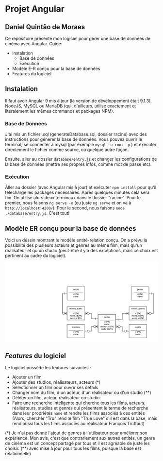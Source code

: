# Projet Angular

## Daniel Quintão de Moraes

Ce repositoire présente mon logiciel pour gérer une base de données de cinéma avec Angular.
Guide:

* Instalation
    * Base de données
    * Exécution
* Modèle E-R conçu pour la base de données
* Features du logiciel

## Instalation

Il faut avoir Angular 9 mis à jour (la version de développement était 9.1.3), NodeJS, MySQL ou MariaDB (qui, d'ailleurs, utilise exactement et litéralement les mêmes commands et packages NPM).

### Base de Données

J'ai mis un fichier .sql (generateDatabase.sql, dossier racine) avec des instructions pour génerer la base de données. Vous pouvez ouvrir le terminal, se connecter à mysql (par exemple `mysql -u root -p` ) et éxecuter directement le fichier comme source, ou quelque autre façon.

Ensuite, aller au dossier `database/entry.js` et changer les configurations de la base de données (mettre ses propres infos, comme mot de passe etc).

### Exécution

Aller au dossier (avec Angular mis à jour) et exécuter `npm install` pour qu'il télecharge les packages nécéssaires. Après quelques minutes cela sera fini. On utilise alors deux terminaux dans le dossier "racine". Pour le premier, nous faisons `ng serve -o` (ou juste `ng serve` et on va à `http://localhost:4200/`). Pour le second, nous faisons `node ./database/entry.js`. C'est tout!

## Modèle ER conçu pour la base de données

Voici un déssin montrant le modèle entité-relation conçu. On a prévu la possibilité des plusieurs acteurs et genres au même film, mais qu'un réalisateur et qu'un studio (peut-être il y a des excéptions, mais ce choix est pertinent au cadre du logiciel).

![Modele ER](ERmodel.png)

## _Features_ du logiciel
Le logiciel possède les features suivantes :

* Ajouter un film
* Ajouter des studios, réalisateurs, acteurs (*)
* Sélectionner un film pour ouvrir ses détails
* Changer nom du film, d'un acteur, d'un réalisateur ou d'un studio (**)
* Déléter un film, acteur, réalisateur ou studio
* Faire une recherche intéligente qui cherche tous les films, acteurs, réalisateurs, studios et genres qui présentent le terme de recherche dans leur propriétés `name` et rendre les films associés à ces entités (Alors, chercher "Tru" rend le film "True Love" s'il est dans la base, mais rend aussi tous les films associés au réalisateur François Truffaut)

(*) Je n'ai pas donné l'ajout de genres à l'utilisateur pour améliorer son expérience. Mon avis, c'est que contrariement aux autres entités, un genre de cinéma est un concept partagé par tous et il est agréable de juste les choisir.
(**) avec mise à jour pour tous les films, puisque la base est rélationnelle)